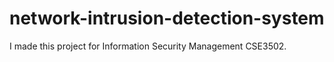 # network-intrusion-detection-system
I made this project for Information Security Management CSE3502.
